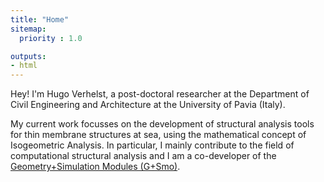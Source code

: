 ```yaml
---
title: "Home"
sitemap:
  priority : 1.0

outputs:
- html
---
```

 Hey! I'm Hugo Verhelst, a post-doctoral researcher at the Department of Civil Engineering and Architecture at the University of Pavia (Italy). 

 My current work focusses on the development of structural analysis tools for thin membrane structures at sea, using the mathematical concept of Isogeometric Analysis. In particular, I mainly contribute to the field of computational structural analysis and I am a co-developer of the [Geometry+Simulation Modules (G+Smo)](https://github.com/gismo).

